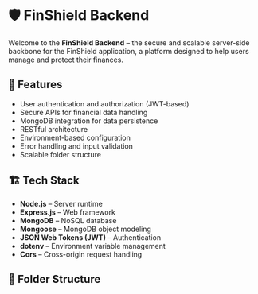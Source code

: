 # 🛡️ FinShield Backend

Welcome to the **FinShield Backend** – the secure and scalable server-side backbone for the FinShield application, a platform designed to help users manage and protect their finances.

## 🚀 Features

- User authentication and authorization (JWT-based)
- Secure APIs for financial data handling
- MongoDB integration for data persistence
- RESTful architecture
- Environment-based configuration
- Error handling and input validation
- Scalable folder structure

## 🏗️ Tech Stack

- **Node.js** – Server runtime
- **Express.js** – Web framework
- **MongoDB** – NoSQL database
- **Mongoose** – MongoDB object modeling
- **JSON Web Tokens (JWT)** – Authentication
- **dotenv** – Environment variable management
- **Cors** – Cross-origin request handling

## 📁 Folder Structure

